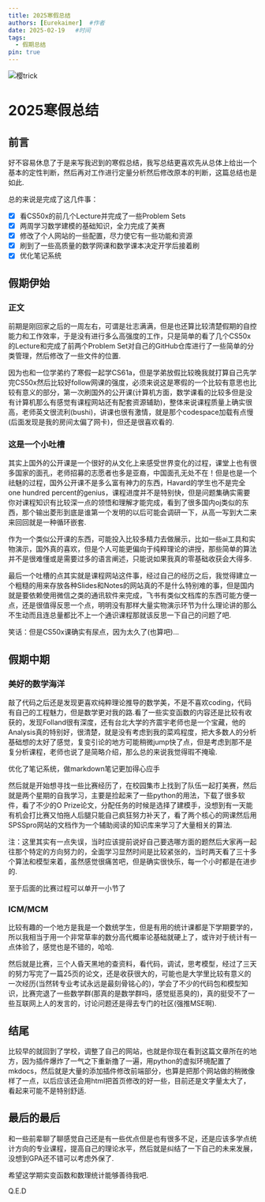 ```yaml
---
title: 2025寒假总结
authors: [Eurekaimer]  #作者
date: 2025-02-19   #时间
tags:
  - 假期总结 
pin: true
---
```

![樱trick](樱trick.png)

# 2025寒假总结

## 前言

好不容易休息了于是来写我迟到的寒假总结，我写总结更喜欢先从总体上给出一个基本的定性判断，然后再对工作进行定量分析然后修改原本的判断，这篇总结也是如此.

总的来说是完成了这几件事：
- [x] 看CS50x的前几个Lecture并完成了一些Problem Sets
- [x] 两周学习数学建模的基础知识，全力完成了美赛
- [x] 修改了个人网站的一些配置，尽力使它有一些功能和资源
- [x] 刷到了一些高质量的数学网课和数学课本决定开学后接着刷
- [x] 优化笔记系统

## 假期伊始

### 正文

前期是刚回家之后的一周左右，可谓是壮志满满，但是也还算比较清楚假期的自控能力和工作效率，于是没有进行多么高强度的工作，只是简单的看了几个CS50x的Lecture和完成了前两个Problem Set对自己的GitHub仓库进行了一些简单的分类管理，然后修改了一些文件的位置.

因为也和一位学弟约了寒假一起学CS61a，但是学弟放假比较晚我就打算自己先学完CS50x然后比较好follow网课的强度，必须来说这是寒假的一个比较有意思也比较有意义的部分，第一次刷国外的公开课(计算机方面，数学课看的比较多但是没有计算机那么有感觉有课程网站还有配套资源辅助)，整体来说课程质量上确实很高，老师英文很流利(bushi)，讲课也很有激情，就是那个codespace加载有点慢(后面发现是我的房间太偏了网卡)，但还是很喜欢看的.

### 这是一个小吐槽

其实上国外的公开课是一个很好的从文化上来感受世界变化的过程，课堂上也有很多国家的面孔，老师招募的志愿者也多是亚裔，中国面孔无处不在！但是也是一个祛魅的过程，国外公开课不是多么富有神力的东西，Havard的学生也不是完全one hundred percent的genius，课程进度并不是特别快，但是问题集确实需要你对课程知识有比较深一点的领悟和理解才能完成，看到了很多国内oj类似的东西，那个输出菱形到底是谁第一个发明的以后可能会调研一下，从高一写到大二来来回回就是一种循环嵌套.

作为一个类似公开课的东西，可能投入比较多精力去做展示，比如一些ai工具和实物演示，国外真的喜欢，但是个人可能更偏向于纯粹理论的讲授，那些简单的算法并不是很难懂或是需要过多的语言阐述，只能说如果我真的零基础收获会大得多.

最后一个吐槽的点其实就是课程网站这件事，经过自己的经历之后，我觉得建立一个粗糙的用来存放各种Slides和Notes的网站真的不是什么特别难的事，但是国内就是要依赖使用微信之类的通讯软件来完成，飞书有类似文档库的东西可能方便一点，还是很值得反思一个点，明明没有那样大量实物演示环节为什么理论讲的那么不生动而且连总量都比不上一个通识课程那就该反思一下自己的问题了吧.

笑话：但是CS50x课确实有尿点，因为太久了(也算吧)...

## 假期中期


### 美好的数学海洋

敲了代码之后还是发现更喜欢纯粹理论推导的数学美，不是不喜欢coding，代码有自己的工程魅力，但是数学更对我的路.看了一些实变函数的内容还是比较有收获的，发现Folland很有深度，还有台北大学的齐震宇老师也是一个宝藏，他的Analysis真的特别好，很清楚，就是没有考虑到我的菜鸡程度，把大多数人的分析基础想的太好了感觉，复变引论的地方可能稍微jump快了点，但是考虑到那不是复分析课程，老师也说了是简略介绍，那么总的来说我觉得瑕不掩瑜.


优化了笔记系统，做markdown笔记更加得心应手

然后就是开始想寻找一些比赛经历了，在校园集市上找到了队伍一起打美赛，然后就是两个星期的自我学习，主要是捡起来了一些python的用法，下载了很多软件，看了不少的O Prize论文，分配任务的时候是选择了建模手，没想到有一天能有机会打比赛又怕拖人后腿只能自己疯狂努力补天了，看了两个核心的网课然后用SPSSpro网站的文档作为一个辅助阅读的知识库来学习了大量相关的算法.

注：这里其实有一点失误，当时应该提前说好自己要选哪方面的题然后大家再一起往那个特定的方向努力的，全面学习显然时间是比较紧张的，当时两天看了三十多个算法和模型来着，虽然感觉很痛苦吧，但是确实很快乐，每一个小时都是在进步的.

至于后面的比赛过程可以单开一小节了


### ICM/MCM


比较有趣的一个地方是我是一个数统学生，但是有用的统计课都是下学期要学的，所以我相当于用一个非常草率的数分高代概率论基础就硬上了，或许对于统计有一点体验了，感觉也是不错的，哈哈.


然后就是比赛，三个人昏天黑地的查资料，看代码，调试，思考模型，经过了三天的努力写完了一篇25页的论文，还是收获很大的，可能也是大学里比较有意义的一次经历(当然转专业考试永远是最刻骨铭心的)，学会了不少的代码包和模型知识，比赛完退了一些数学群(那真的是数学群吗，感觉挺恶臭的)，真的挺受不了一些互联网上人的发言的，讨论问题还是得去专门的社区(强推MSE啊).


## 结尾

比较早的就回到了学校，调整了自己的网站，也就是你现在看到这篇文章所在的地方，因为插件爆炸了一气之下重新撸了一遍，用python的虚拟环境配置了mkdocs，然后就是大量的添加插件修改前端部分，也算是把那个网站做的稍微像样了一点，以后应该还会用html把首页修改的好一些，目前还是文字量太大了，看起来可能不是特别舒适.

## 最后的最后


和一些前辈聊了聊感觉自己还是有一些优点但是也有很多不足，还是应该多学点统计方向的专业课程，提高自己的理论水平，然后就是纠结了一下自己的未来发展，没想到GPA还不错可以考虑外保了.


希望这学期实变函数和数理统计能够善待我吧.


Q.E.D













